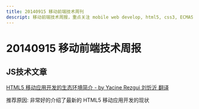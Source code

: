 ```yaml
---
title: 20140915 移动前端技术周刊
descript: 移动前端技术周报，重点关注 mobile web develop, html5, css3, ECMAScript 6, node.js 等前沿技术。
---
```


# 20140915 移动前端技术周报

## JS技术文章

[HTML5 移动应用开发的生态环境简介 - by Yacine Rezgui 刘忻沂 翻译 ](http://www.oschina.net/news/54281/html5-mobile-app-ecological)

推荐原因: 非常好的介绍了最新的 HTML5 移动应用开发的现状
